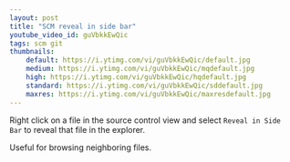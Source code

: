 ```yaml
---
layout: post
title: "SCM reveal in side bar"
youtube_video_id: guVbkkEwQic
tags: scm git
thumbnails:
    default: https://i.ytimg.com/vi/guVbkkEwQic/default.jpg
    medium: https://i.ytimg.com/vi/guVbkkEwQic/mqdefault.jpg
    high: https://i.ytimg.com/vi/guVbkkEwQic/hqdefault.jpg
    standard: https://i.ytimg.com/vi/guVbkkEwQic/sddefault.jpg
    maxres: https://i.ytimg.com/vi/guVbkkEwQic/maxresdefault.jpg
---
```


Right click on a file in the source control view and select `Reveal in Side Bar` to reveal that file in the explorer.

Useful for browsing neighboring files.